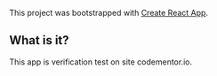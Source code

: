 This project was bootstrapped with [Create React App](https://github.com/facebook/create-react-app).

## What is it?

This app is verification test on site codementor.io.
